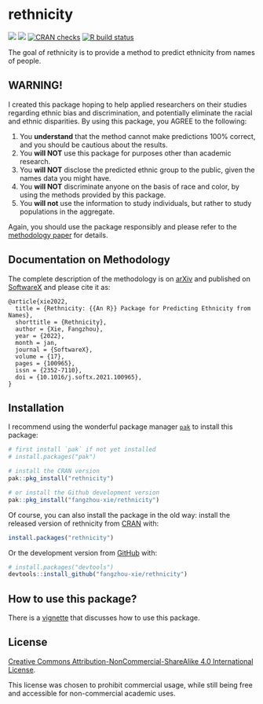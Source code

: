 
<!-- README.md is generated from README.Rmd. Please edit that file -->

# rethnicity

<!-- badges: start -->

[![](https://www.r-pkg.org/badges/version/rethnicity?color=green)](https://cran.r-project.org/package=rethnicity)
[![](http://cranlogs.r-pkg.org/badges/grand-total/rethnicity?color=green)](https://cran.r-project.org/package=rethnicity)
[![CRAN
checks](https://badges.cranchecks.info/summary/rethnicity.svg)](https://cran.r-project.org/web/checks/check_results_rethnicity.html)
[![R build
status](https://github.com/fangzhou-xie/rethnicity/workflows/R-CMD-check/badge.svg)](https://github.com/fangzhou-xie/rethnicity/actions)
<!-- badges: end -->

<!-- [![Lifecycle: deprecated](https://img.shields.io/badge/lifecycle-deprecated-orange.svg)](https://lifecycle.r-lib.org/articles/stages.html#deprecated) -->

The goal of rethnicity is to provide a method to predict ethnicity from
names of people.

## WARNING!

I created this package hoping to help applied researchers on their
studies regarding ethnic bias and discrimination, and potentially
eliminate the racial and ethnic disparities. By using this package, you
AGREE to the following:

1.  You **understand** that the method cannot make predictions 100%
    correct, and you should be cautious about the results.
2.  You **will NOT** use this package for purposes other than academic
    research.
3.  You **will NOT** disclose the predicted ethnic group to the public,
    given the names data you might have.
4.  You **will NOT** discriminate anyone on the basis of race and color,
    by using the methods provided by this package.
5.  You **will not** use the information to study individuals, but
    rather to study populations in the aggregate.

Again, you should use the package responsibly and please refer to the
[methodology paper](#documentation-on-methodology) for details.

## Documentation on Methodology

The complete description of the methodology is on
[arXiv](https://arxiv.org/abs/2109.09228) and published on
[SoftwareX](https://doi.org/10.1016/j.softx.2021.100965) and please cite
it as:

    @article{xie2022,
      title = {Rethnicity: {{An R}} Package for Predicting Ethnicity from Names},
      shorttitle = {Rethnicity},
      author = {Xie, Fangzhou},
      year = {2022},
      month = jan,
      journal = {SoftwareX},
      volume = {17},
      pages = {100965},
      issn = {2352-7110},
      doi = {10.1016/j.softx.2021.100965},
    }

## Installation

I recommend using the wonderful package manager
[`pak`](https://github.com/r-lib/pak) to install this package:

``` r
# first install `pak` if not yet installed
# install.packages("pak")

# install the CRAN version
pak::pkg_install("rethnicity")

# or install the Github development version
pak::pkg_install("fangzhou-xie/rethnicity")
```

Of course, you can also install the package in the old way: install the
released version of rethnicity from [CRAN](https://CRAN.R-project.org)
with:

``` r
install.packages("rethnicity")
```

Or the development version from [GitHub](https://github.com/) with:

``` r
# install.packages("devtools")
devtools::install_github("fangzhou-xie/rethnicity")
```

## How to use this package?

There is a
[vignette](https://fangzhou-xie.github.io/rethnicity/articles/introduction.html)
that discusses how to use this package.

## License

[Creative Commons Attribution-NonCommercial-ShareAlike 4.0 International
License](https://creativecommons.org/licenses/by-nc-sa/4.0/).

This license was chosen to prohibit commercial usage, while still being
free and accessible for non-commercial academic uses.
